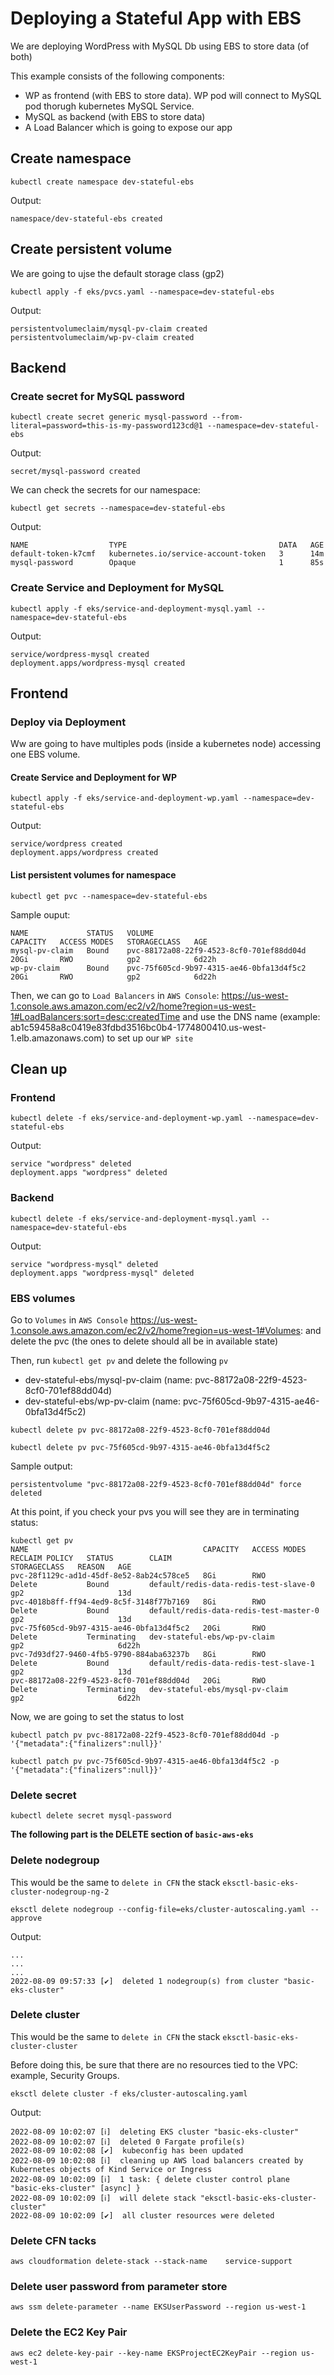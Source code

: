 # Deploying a Stateful App with EBS

We are deploying WordPress with MySQL Db using EBS to store data (of both)

This example consists of the following components:

* WP as frontend (with EBS to store data). WP pod will connect to MySQL pod thorugh kubernetes MySQL Service.
* MySQL as backend (with EBS to store data)
* A Load Balancer which is going to expose our app

## Create namespace

```shell
kubectl create namespace dev-stateful-ebs
```

Output:

```shell
namespace/dev-stateful-ebs created
```

## Create persistent volume
We are going to ujse the default storage class (gp2)

```shell
kubectl apply -f eks/pvcs.yaml --namespace=dev-stateful-ebs
```

Output:

```shell
persistentvolumeclaim/mysql-pv-claim created
persistentvolumeclaim/wp-pv-claim created
```

## Backend

### Create secret for MySQL password

```shell
kubectl create secret generic mysql-password --from-literal=password=this-is-my-password123cd@1 --namespace=dev-stateful-ebs 
```

Output:

```shell
secret/mysql-password created
```

We can check the secrets for our namespace:

```shell
kubectl get secrets --namespace=dev-stateful-ebs
```

Output:

```shell
NAME                  TYPE                                  DATA   AGE
default-token-k7cmf   kubernetes.io/service-account-token   3      14m
mysql-password        Opaque                                1      85s
```

### Create Service and Deployment for MySQL

```shell
kubectl apply -f eks/service-and-deployment-mysql.yaml --namespace=dev-stateful-ebs 
```

Output:

```shell
service/wordpress-mysql created
deployment.apps/wordpress-mysql created
```

## Frontend

<!-- 
TODO:
Difference between Deployment and StatefulSet
-->

### Deploy via Deployment
Ww are going to have multiples pods (inside a kubernetes node) accessing one EBS volume.

#### Create Service and Deployment for WP

```shell
kubectl apply -f eks/service-and-deployment-wp.yaml --namespace=dev-stateful-ebs
```

Output:

```shell
service/wordpress created
deployment.apps/wordpress created
```

#### List persistent volumes for namespace

```shell
kubectl get pvc --namespace=dev-stateful-ebs
```

Sample ouput:

```shell
NAME             STATUS   VOLUME                                     CAPACITY   ACCESS MODES   STORAGECLASS   AGE
mysql-pv-claim   Bound    pvc-88172a08-22f9-4523-8cf0-701ef88dd04d   20Gi       RWO            gp2            6d22h
wp-pv-claim      Bound    pvc-75f605cd-9b97-4315-ae46-0bfa13d4f5c2   20Gi       RWO            gp2            6d22h
```

Then, we can go to `Load Balancers` in `AWS Console`: https://us-west-1.console.aws.amazon.com/ec2/v2/home?region=us-west-1#LoadBalancers:sort=desc:createdTime
and use the DNS name (example: ab1c59458a8c0419e83fdbd3516bc0b4-1774800410.us-west-1.elb.amazonaws.com) to set up our `WP site`

<!--
### Deploy via StatefulSet
For each pod we are going to have its own persistent volume.

NOT IDEAL FOR WORDPRESS
-->

## Clean up

### Frontend

```shell
kubectl delete -f eks/service-and-deployment-wp.yaml --namespace=dev-stateful-ebs
```

Output:

```shell
service "wordpress" deleted
deployment.apps "wordpress" deleted
```

### Backend

```shell
kubectl delete -f eks/service-and-deployment-mysql.yaml --namespace=dev-stateful-ebs 
```

Output:

```shell
service "wordpress-mysql" deleted
deployment.apps "wordpress-mysql" deleted
```

### EBS volumes

Go to `Volumes` in `AWS Console` https://us-west-1.console.aws.amazon.com/ec2/v2/home?region=us-west-1#Volumes: and delete the pvc (the ones to delete should all be in available state)

Then, run `kubectl get pv` and delete the following `pv`
* dev-stateful-ebs/mysql-pv-claim (name: pvc-88172a08-22f9-4523-8cf0-701ef88dd04d)   
* dev-stateful-ebs/wp-pv-claim (name: pvc-75f605cd-9b97-4315-ae46-0bfa13d4f5c2)

```shell
kubectl delete pv pvc-88172a08-22f9-4523-8cf0-701ef88dd04d

kubectl delete pv pvc-75f605cd-9b97-4315-ae46-0bfa13d4f5c2
```

Sample output:

```shell
persistentvolume "pvc-88172a08-22f9-4523-8cf0-701ef88dd04d" force deleted
```

At this point, if you check your pvs you will see they are in terminating status:

```shell
kubectl get pv 
NAME                                       CAPACITY   ACCESS MODES   RECLAIM POLICY   STATUS        CLAIM                                    STORAGECLASS   REASON   AGE
pvc-28f1129c-ad1d-45df-8e52-8ab24c578ce5   8Gi        RWO            Delete           Bound         default/redis-data-redis-test-slave-0    gp2                     13d
pvc-4018b8ff-ff94-4ed9-8c5f-3148f77b7169   8Gi        RWO            Delete           Bound         default/redis-data-redis-test-master-0   gp2                     13d
pvc-75f605cd-9b97-4315-ae46-0bfa13d4f5c2   20Gi       RWO            Delete           Terminating   dev-stateful-ebs/wp-pv-claim             gp2                     6d22h
pvc-7d93df27-9460-4fb5-9790-884aba63237b   8Gi        RWO            Delete           Bound         default/redis-data-redis-test-slave-1    gp2                     13d
pvc-88172a08-22f9-4523-8cf0-701ef88dd04d   20Gi       RWO            Delete           Terminating   dev-stateful-ebs/mysql-pv-claim          gp2                     6d22h
```

Now, we are going to set the status to lost

```shell
kubectl patch pv pvc-88172a08-22f9-4523-8cf0-701ef88dd04d -p '{"metadata":{"finalizers":null}}'

kubectl patch pv pvc-75f605cd-9b97-4315-ae46-0bfa13d4f5c2 -p '{"metadata":{"finalizers":null}}'
```

### Delete secret

```shell
kubectl delete secret mysql-password
```

**The following part is the DELETE section of `basic-aws-eks`**

### Delete nodegroup

This would be the same to `delete in CFN` the stack `eksctl-basic-eks-cluster-nodegroup-ng-2`

```shell
eksctl delete nodegroup --config-file=eks/cluster-autoscaling.yaml --approve 
```

Output:

```
...
...
...
2022-08-09 09:57:33 [✔]  deleted 1 nodegroup(s) from cluster "basic-eks-cluster"
```

### Delete cluster

This would be the same to `delete in CFN` the stack `eksctl-basic-eks-cluster-cluster`

Before doing this, be sure that there are no resources tied to the VPC: example, Security Groups.

```shell
eksctl delete cluster -f eks/cluster-autoscaling.yaml
```

Output:

```shell
2022-08-09 10:02:07 [ℹ]  deleting EKS cluster "basic-eks-cluster"
2022-08-09 10:02:07 [ℹ]  deleted 0 Fargate profile(s)
2022-08-09 10:02:08 [✔]  kubeconfig has been updated
2022-08-09 10:02:08 [ℹ]  cleaning up AWS load balancers created by Kubernetes objects of Kind Service or Ingress
2022-08-09 10:02:09 [ℹ]  1 task: { delete cluster control plane "basic-eks-cluster" [async] }
2022-08-09 10:02:09 [ℹ]  will delete stack "eksctl-basic-eks-cluster-cluster"
2022-08-09 10:02:09 [✔]  all cluster resources were deleted
```

### Delete CFN tacks

```shell
aws cloudformation delete-stack --stack-name 	service-support
```

### Delete user password from parameter store

```shell
aws ssm delete-parameter --name EKSUserPassword --region us-west-1
```

### Delete the EC2 Key Pair

```shell
aws ec2 delete-key-pair --key-name EKSProjectEC2KeyPair --region us-west-1
```